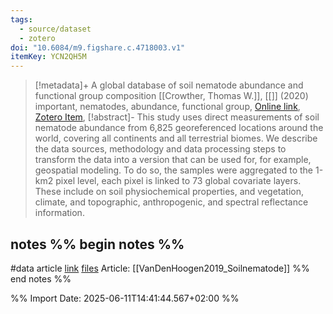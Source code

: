 ```yaml
---
tags:
  - source/dataset
  - zotero
doi: "10.6084/m9.figshare.c.4718003.v1"
itemKey: YCN2QH5M
---
```

>[!metadata]+
> A global database of soil nematode abundance and functional group composition
> [[Crowther, Thomas W.]], 
> [[]] (2020)
> important, nematodes, abundance, functional group, 
> [Online link](https://springernature.figshare.com/collections/A_global_database_of_soil_nematode_abundance_and_functional_group_composition/4718003), [Zotero Item](zotero://select/library/items/YCN2QH5M),
>[!abstract]-
>This study uses direct measurements of soil nematode abundance from 6,825 georeferenced locations around the world, covering all continents and all terrestrial biomes. We describe the data sources, methodology and data processing steps to transform the data into a version that can be used for, for example, geospatial modeling. To do so, the samples were aggregated to the 1-km2 pixel level, each pixel is linked to 73 global covariate layers. These include on soil physiochemical properties, and vegetation, climate, and topographic, anthropogenic, and spectral reflectance information.

## notes %% begin notes %%
#data 
article [link](https://www.nature.com/articles/s41597-020-0437-3)
[files](file:\\\C:\Users\aburg\Documents\code\nematode_exploration\data)
Article: [[VanDenHoogen2019_Soilnematode]]
%% end notes %%

%% Import Date: 2025-06-11T14:41:44.567+02:00 %%
